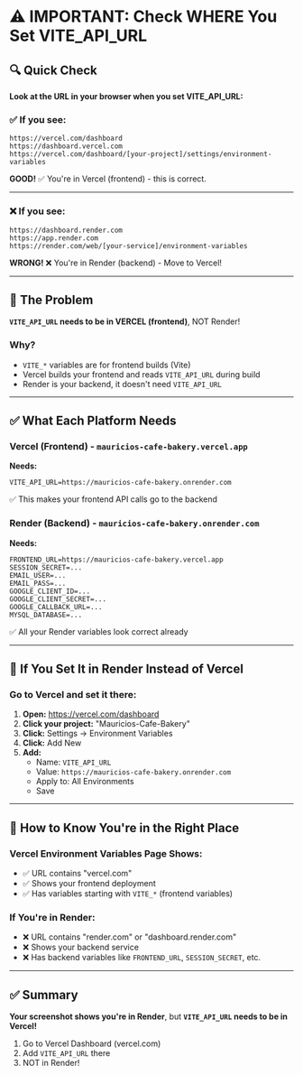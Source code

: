 # ⚠️ IMPORTANT: Check WHERE You Set VITE_API_URL

## 🔍 Quick Check

**Look at the URL in your browser when you set VITE_API_URL:**

### ✅ If you see:
```
https://vercel.com/dashboard
https://dashboard.vercel.com
https://vercel.com/dashboard/[your-project]/settings/environment-variables
```
**GOOD!** ✅ You're in Vercel (frontend) - this is correct.

---

### ❌ If you see:
```
https://dashboard.render.com
https://app.render.com
https://render.com/web/[your-service]/environment-variables
```
**WRONG!** ❌ You're in Render (backend) - Move to Vercel!

---

## 🎯 The Problem

**`VITE_API_URL` needs to be in VERCEL (frontend)**, NOT Render!

### Why?
- `VITE_*` variables are for frontend builds (Vite)
- Vercel builds your frontend and reads `VITE_API_URL` during build
- Render is your backend, it doesn't need `VITE_API_URL`

---

## ✅ What Each Platform Needs

### Vercel (Frontend) - `mauricios-cafe-bakery.vercel.app`
**Needs:**
```
VITE_API_URL=https://mauricios-cafe-bakery.onrender.com
```
✅ This makes your frontend API calls go to the backend

### Render (Backend) - `mauricios-cafe-bakery.onrender.com`
**Needs:**
```
FRONTEND_URL=https://mauricios-cafe-bakery.vercel.app
SESSION_SECRET=...
EMAIL_USER=...
EMAIL_PASS=...
GOOGLE_CLIENT_ID=...
GOOGLE_CLIENT_SECRET=...
GOOGLE_CALLBACK_URL=...
MYSQL_DATABASE=...
```
✅ All your Render variables look correct already

---

## 🔧 If You Set It in Render Instead of Vercel

### Go to Vercel and set it there:

1. **Open:** https://vercel.com/dashboard
2. **Click your project:** "Mauricios-Cafe-Bakery"
3. **Click:** Settings → Environment Variables
4. **Click:** Add New
5. **Add:**
   - Name: `VITE_API_URL`
   - Value: `https://mauricios-cafe-bakery.onrender.com`
   - Apply to: All Environments
   - Save

---

## 🎯 How to Know You're in the Right Place

### Vercel Environment Variables Page Shows:
- ✅ URL contains "vercel.com"
- ✅ Shows your frontend deployment
- ✅ Has variables starting with `VITE_*` (frontend variables)

### If You're in Render:
- ❌ URL contains "render.com" or "dashboard.render.com"
- ❌ Shows your backend service
- ❌ Has backend variables like `FRONTEND_URL`, `SESSION_SECRET`, etc.

---

## ✅ Summary

**Your screenshot shows you're in Render**, but **`VITE_API_URL` needs to be in Vercel!**

1. Go to Vercel Dashboard (vercel.com)
2. Add `VITE_API_URL` there
3. NOT in Render!










